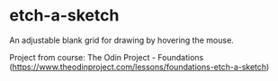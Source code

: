 # etch-a-sketch
An adjustable blank grid for drawing by hovering the mouse.

Project from course: The Odin Project - Foundations 
(https://www.theodinproject.com/lessons/foundations-etch-a-sketch)
